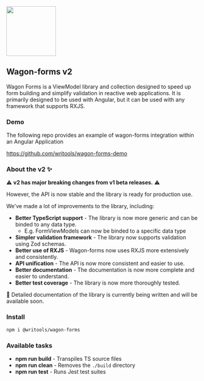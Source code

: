 <img src="https://assets.writools.ca/github/wagon-js.png" width="130"/>

## Wagon-forms v2

Wagon Forms is a ViewModel library and collection designed to speed up form building and simplify validation in reactive web applications. It is primarily designed to be used with Angular, but it can be used with any framework that supports RXJS.

### Demo 

The following repo provides an example of wagon-forms integration within an Angular Application

https://github.com/writools/wagon-forms-demo


### About the v2 :sparkles:

:warning: **v2 has major breaking changes from v1 beta releases.** :warning: 

However, the API is now stable and the library is ready for production use.

We've made a lot of improvements to the library, including:

- **Better TypeScript support** - The library is now more generic and can be binded to any data type.
    - E.g. FormViewModels can now be binded to a specific data type
- **Simpler validation framework** - The library now supports validation using Zod schemas.
- **Better use of RXJS** - Wagon-forms now uses RXJS more extensively and consistently.
- **API unification** - The API is now more consistent and easier to use.
- **Better documentation** - The documentation is now more complete and easier to understand. 
- **Better test coverage** - The library is now more thoroughly tested.

:book: Detailed documentation of the library is currently being written and will be available soon.

### Install
```sh
npm i @writools/wagon-forms
```

### Available tasks

- **npm run build** - Transpiles TS source files
- **npm run clean** - Removes the `./build` directory
- **npm run test** - Runs Jest test suites

